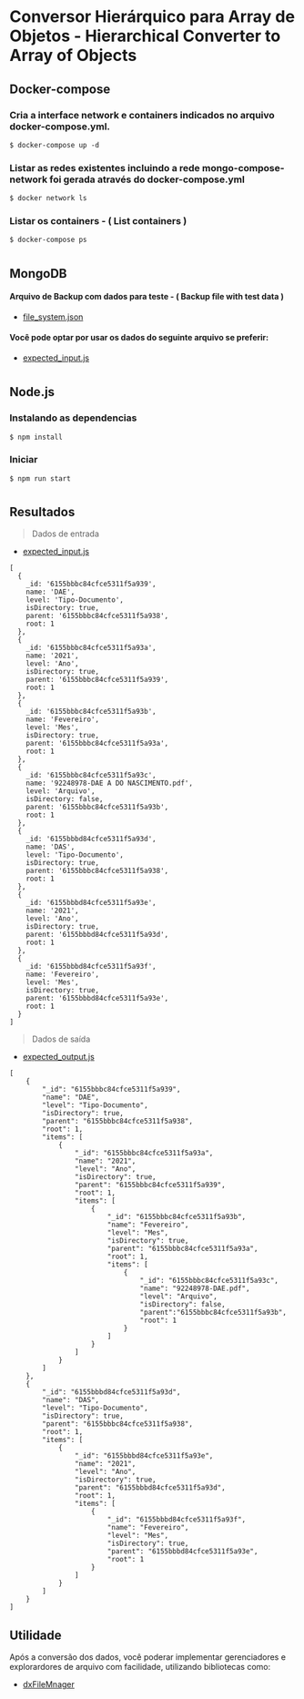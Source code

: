﻿
# Conversor Hierárquico para Array de Objetos - Hierarchical Converter to Array of Objects 
## Docker-compose
### Cria a interface network e containers indicados no arquivo docker-compose.yml. 
```
$ docker-compose up -d
```

### Listar as redes existentes incluindo a rede mongo-compose-network foi gerada através do docker-compose.yml
``` 
$ docker network ls
```

### Listar os containers - ( List containers )
``` 
$ docker-compose ps
```
#
## MongoDB
#### Arquivo de Backup com dados para teste - ( Backup file with test data )
- [file_system.json](/file_system.json)
#### Você pode optar por usar os dados do seguinte arquivo se preferir:
- [expected_input.js](/expected_input.js)
#
## Node.js
### Instalando as dependencias
```
$ npm install
```

### Iniciar
```
$ npm run start
```
#
## Resultados
> Dados de entrada 
- [expected_input.js](/expected_input.js)
```
[
  {
    _id: '6155bbbc84cfce5311f5a939',
    name: 'DAE',
    level: 'Tipo-Documento',
    isDirectory: true,
    parent: '6155bbbc84cfce5311f5a938',
    root: 1
  },
  {
    _id: '6155bbbc84cfce5311f5a93a',
    name: '2021',
    level: 'Ano',
    isDirectory: true,
    parent: '6155bbbc84cfce5311f5a939',
    root: 1
  },
  {
    _id: '6155bbbc84cfce5311f5a93b',
    name: 'Fevereiro',
    level: 'Mes',
    isDirectory: true,
    parent: '6155bbbc84cfce5311f5a93a',
    root: 1
  },
  {
    _id: '6155bbbc84cfce5311f5a93c',
    name: '92248978-DAE A DO NASCIMENTO.pdf',
    level: 'Arquivo',
    isDirectory: false,
    parent: '6155bbbc84cfce5311f5a93b',
    root: 1
  },
  {
    _id: '6155bbbd84cfce5311f5a93d',
    name: 'DAS',
    level: 'Tipo-Documento',
    isDirectory: true,
    parent: '6155bbbc84cfce5311f5a938',
    root: 1
  },
  {
    _id: '6155bbbd84cfce5311f5a93e',
    name: '2021',
    level: 'Ano',
    isDirectory: true,
    parent: '6155bbbd84cfce5311f5a93d',
    root: 1
  },
  {
    _id: '6155bbbd84cfce5311f5a93f',
    name: 'Fevereiro',
    level: 'Mes',
    isDirectory: true,
    parent: '6155bbbd84cfce5311f5a93e',
    root: 1
  }
]
```

> Dados de saída
- [expected_output.js](/expected_output.js)
```
[
    {
        "_id": "6155bbbc84cfce5311f5a939",
        "name": "DAE",
        "level": "Tipo-Documento",
        "isDirectory": true,
        "parent": "6155bbbc84cfce5311f5a938",
        "root": 1,
        "items": [
            {
                "_id": "6155bbbc84cfce5311f5a93a",
                "name": "2021",
                "level": "Ano",
                "isDirectory": true,
                "parent": "6155bbbc84cfce5311f5a939",
                "root": 1,
                "items": [
                    {
                        "_id": "6155bbbc84cfce5311f5a93b",
                        "name": "Fevereiro",
                        "level": "Mes",
                        "isDirectory": true,
                        "parent": "6155bbbc84cfce5311f5a93a",
                        "root": 1,
                        "items": [
                            {
                                "_id": "6155bbbc84cfce5311f5a93c",
                                "name": "92248978-DAE.pdf",
                                "level": "Arquivo",
                                "isDirectory": false,
                                "parent":"6155bbbc84cfce5311f5a93b",
                                "root": 1
                            }
                        ]
                    }
                ]
            }
        ]
    },
    {
        "_id": "6155bbbd84cfce5311f5a93d",
        "name": "DAS",
        "level": "Tipo-Documento",
        "isDirectory": true,
        "parent": "6155bbbc84cfce5311f5a938",
        "root": 1,
        "items": [
            {
                "_id": "6155bbbd84cfce5311f5a93e",
                "name": "2021",
                "level": "Ano",
                "isDirectory": true,
                "parent": "6155bbbd84cfce5311f5a93d",
                "root": 1,
                "items": [
                    {
                        "_id": "6155bbbd84cfce5311f5a93f",
                        "name": "Fevereiro",
                        "level": "Mes",
                        "isDirectory": true,
                        "parent": "6155bbbd84cfce5311f5a93e",
                        "root": 1
                    }
                ]
            }
        ]
    }
]
```

## Utilidade
Após a conversão dos dados, você poderar implementar gerenciadores e explorardores de arquivo com facilidade, utilizando bibliotecas como: 
- [dxFileMnager](https://js.devexpress.com/Documentation/ApiReference/UI_Components/dxFileManager/)


